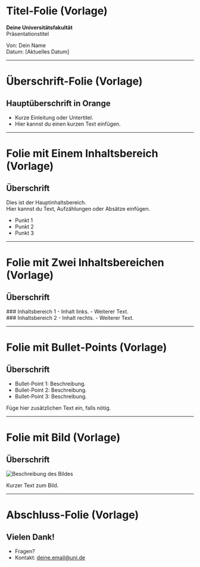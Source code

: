 <!-- import: https://raw.githubusercontent.com/dabusse9/LiaTry/refs/heads/main/Vorlage.css
-->

# Titel-Folie (Vorlage)

**Deine Universitätsfakultät**  
Präsentationstitel  

Von: Dein Name  
Datum: [Aktuelles Datum]

---

# Überschrift-Folie (Vorlage)

## Hauptüberschrift in Orange

- Kurze Einleitung oder Untertitel.
- Hier kannst du einen kurzen Text einfügen.

---

# Folie mit Einem Inhaltsbereich (Vorlage)

## Überschrift

Dies ist der Hauptinhaltsbereich.  
Hier kannst du Text, Aufzählungen oder Absätze einfügen.  

- Punkt 1
- Punkt 2
- Punkt 3

---

# Folie mit Zwei Inhaltsbereichen (Vorlage)

## Überschrift

<div class="two-columns">
  <div class="column">
    ### Inhaltsbereich 1
    - Inhalt links.
    - Weiterer Text.
  </div>
  <div class="column">
    ### Inhaltsbereich 2
    - Inhalt rechts.
    - Weiterer Text.
  </div>
</div>

---

# Folie mit Bullet-Points (Vorlage)

## Überschrift

- Bullet-Point 1: Beschreibung.
- Bullet-Point 2: Beschreibung.
- Bullet-Point 3: Beschreibung.

Füge hier zusätzlichen Text ein, falls nötig.

---

# Folie mit Bild (Vorlage)

## Überschrift

![Beschreibung des Bildes](https://example.com/bild.png)

Kurzer Text zum Bild.

---

# Abschluss-Folie (Vorlage)

## Vielen Dank!

- Fragen?
- Kontakt: deine.email@uni.de

